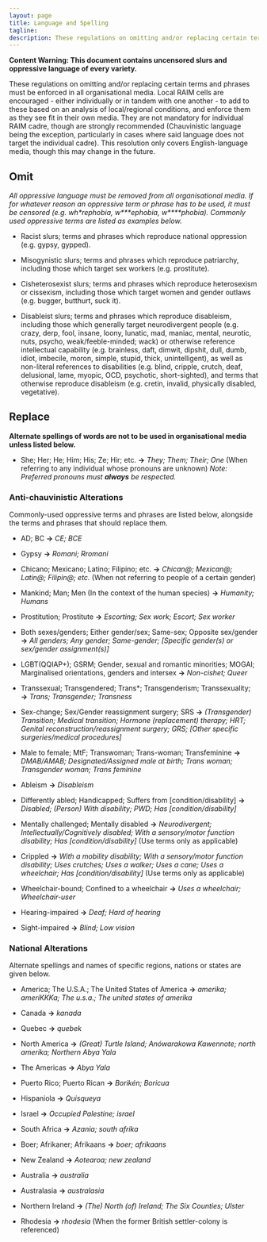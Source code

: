 ```yaml
---
layout: page
title: Language and Spelling
tagline: 
description: These regulations on omitting and/or replacing certain terms and phrases must be enforced in all organisational media.
---
```


**Content Warning: This document contains uncensored slurs and oppressive language of every variety.**

These regulations on omitting and/or replacing certain terms and phrases must be enforced in all organisational media. Local RAIM cells are encouraged - either individually or in tandem with one another - to add to these based on an analysis of local/regional conditions, and enforce them as they see fit in their own media. They are not mandatory for individual RAIM cadre, though are strongly recommended (Chauvinistic language being the exception, particularly in cases where said language does not target the individual cadre). This resolution only covers English-language media, though this may change in the future.

## Omit

_All oppressive language must be removed from all organisational media. If for whatever reason an oppressive term or phrase has to be used, it must be censored (e.g. wh\*rephobia, w\*\*\*ephobia, w\*\*\*\*phobia). Commonly used oppressive terms are listed as examples below._

* Racist slurs; terms and phrases which reproduce national oppression (e.g. gypsy, gypped).

* Misogynistic slurs; terms and phrases which reproduce patriarchy, including those which target sex workers (e.g. prostitute).

* Cisheterosexist slurs; terms and phrases which reproduce heterosexism or cissexism, including those which target women and gender outlaws (e.g. bugger, butthurt, suck it).

* Disableist slurs; terms and phrases which reproduce disableism, including those which generally target neurodivergent people (e.g. crazy, derp, fool, insane, loony, lunatic, mad, maniac, mental, neurotic, nuts, psycho, weak/feeble-minded; wack) or otherwise reference intellectual capability (e.g. brainless, daft, dimwit, dipshit, dull, dumb, idiot,  imbecile, moron, simple, stupid, thick, unintelligent), as well as non-literal references to disabilities (e.g. blind, cripple, crutch, deaf, delusional, lame, myopic, OCD, psychotic, short-sighted), and terms that otherwise reproduce disableism (e.g. cretin, invalid, physically disabled, vegetative).

## Replace

__Alternate spellings of words are not to be used in organisational media unless listed below.__

* She; Her; He; Him; His; Ze; Hir; etc. __→__ _They; Them; Their; One_ (When referring to any individual whose pronouns are unknown) _Note: Preferred pronouns must **always** be respected._

### Anti-chauvinistic Alterations

Commonly-used oppressive terms and phrases are listed below, alongside the terms and phrases that should replace them.

* AD; BC __→__ _CE; BCE_

* Gypsy __→__ _Romani; Rromani_

* Chicano; Mexicano; Latino; Filipino; etc. __→__ _Chican@; Mexican@; Latin@; Filipin@; etc._ (When not referring to people of a certain gender)

* Mankind; Man; Men (In the context of the human species) __→__ _Humanity; Humans_

* Prostitution; Prostitute __→__ _Escorting; Sex work; Escort; Sex worker_

*  Both sexes/genders; Either gender/sex; Same-sex; Opposite sex/gender __→__ _All genders; Any gender; Same-gender; [Specific gender(s) or sex/gender assignment(s)]_

* LGBT(QQIAP+); GSRM; Gender, sexual and romantic minorities; MOGAI; Marginalised orientations, genders and intersex __→__ _Non-cishet; Queer_

* Transsexual; Transgendered; Trans\*; Transgenderism; Transsexuality; __→__ _Trans; Transgender; Transness_

* Sex-change; Sex/Gender reassignment surgery; SRS __→__ _(Transgender) Transition; Medical transition; Hormone (replacement) therapy; HRT; Genital reconstruction/reassignment surgery; GRS; [Other specific surgeries/medical procedures]_

* Male to female; MtF; Transwoman; Trans-woman; Transfeminine __→__ _DMAB/AMAB; Designated/Assigned male at birth; Trans woman; Transgender woman; Trans feminine_

* Ableism __→__ _Disableism_

* Differently abled; Handicapped; Suffers from [condition/disability] __→__ _Disabled; (Person) With disability; PWD; Has [condition/disability]_

* Mentally challenged; Mentally disabled __→__ _Neurodivergent; Intellectually/Cognitively disabled; With a sensory/motor function disability; Has [condition/disability]_ (Use terms only as applicable)

* Crippled __→__ _With a mobility disability; With a sensory/motor function disability; Uses crutches; Uses a walker; Uses a cane; Uses a wheelchair; Has [condition/disability]_ (Use terms only as applicable)

* Wheelchair-bound; Confined to a wheelchair __→__ _Uses a wheelchair; Wheelchair-user_

* Hearing-impaired __→__ _Deaf; Hard of hearing_

* Sight-impaired __→__ _Blind; Low vision_

### National Alterations

Alternate spellings and names of specific regions, nations or states are given below.

* America; The U.S.A.; The United States of America __→__ _amerika; ameriKKKa; The u.s.a.; The united states of amerika_

* Canada __→__ _kanada_

* Quebec __→__ _quebek_

* North America __→__ _(Great) Turtle Island; Anówarakowa Kawennote; north amerika; Northern Abya Yala_

* The Americas __→__ _Abya Yala_

* Puerto Rico; Puerto Rican __→__ _Borikén; Boricua_

* Hispaniola __→__ _Quisqueya_

* Israel __→__ _Occupied Palestine; israel_

* South Africa __→__ _Azania; south afrika_

* Boer; Afrikaner; Afrikaans __→__ _boer; afrikaans_

* New Zealand __→__ _Aotearoa; new zealand_

* Australia __→__  _australia_

* Australasia __→__ _australasia_

* Northern Ireland __→__ _(The) North (of) Ireland; The Six Counties; Ulster_

* Rhodesia __→__ _rhodesia_ (When the former British settler-colony is referenced)
